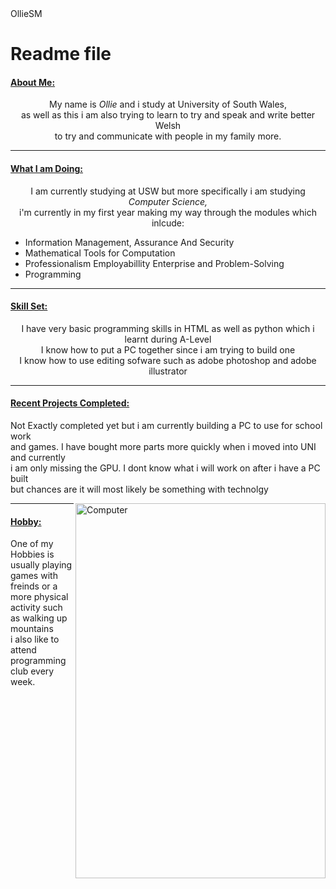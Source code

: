 <html>
  <head>OllieSM</head>

  <body>
    <h1>Readme file</h1>
    <h4><ins>About Me:</ins></h4>
    <p align="center">My name is <i>Ollie</i> and i study at University of South Wales,<br>
      as well as this i am also trying to learn to try and speak and write better Welsh <br>
      to try and communicate with people in my family more.
    </p>
  </body>
    <hr>
    <h4><ins>What I am Doing:</ins></h4>
    <p align="center">I am currently studying at USW but more specifically i am studying <i>Computer Science,</i> <br>
      i'm currently in my first year making my way through the modules which inlcude:
      <ul>
        <li>Information Management, Assurance And Security</li>
        <li>Mathematical Tools for Computation</li>
        <li>Professionalism Employabillity Enterprise and Problem-Solving</li>
        <li>Programming</li>
      </ul>
    <hr>
    <h4><ins>Skill Set:</ins></h4>
    <p align="center">I have very basic programming skills in HTML as well as python which i learnt during A-Level <br>
      I know how to put a PC together since i am trying to build one <br>
      I know how to use editing sofware such as adobe photoshop and adobe illustrator <br>
    </p>
    <hr>
    <h4><ins>Recent Projects Completed:</ins></h4>
    <p>Not Exactly completed yet but i am currently building a PC to use for school work <br> 
      and games. I have bought more parts more quickly when i moved into UNI and currently <br> 
      i am only missing the GPU. I dont know what i will work on after i have a PC built <br>
      but chances are it will most likely be something with technolgy
    </p>
    <div class="gallery">
      <a target="_blank" href="Computer.JPG">
        <img align = "right" src="Computer.JPG" alt="Computer" width="400" height="600">
      </a>
    </div>
    <hr>
    <h4><ins>Hobby:</ins></h4>
    <p>One of my Hobbies is usually playing games with freinds
    or a more physical activity such as walking up mountains <br>
    i also like to attend programming club every week.</p>
  
</html>
